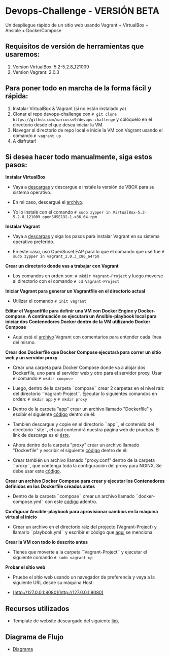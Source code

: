# Devops-Challenge - VERSIÓN BETA

Un despliegue rápido de un sitio web usando Vagrant + VirtualBox + Ansible + DockerCompose

## Requisitos de versión de herramientas que usaremos:

1. Version VirtualBox: 5.2-5.2.8_121009
2. Version Vagrant: 2.0.3 

## Para poner todo en marcha de la forma fácil y rápida:

1. Instalar VirtualBox & Vagrant (si no están instalado ya)
2. Clonar el repo devops-challenge con ```# git clone https://github.com/marcossv9/devops-challenge``` y colóquelo en el directorio desde el que desea iniciar la VM.
3. Navegar al directorio de repo local e inicie la VM con Vagrant usando el comando ```# vagrant up```
4. A disfrutar!

## Si desea hacer todo manualmente, siga estos pasos:

**Instalar VirtualBox**

* Vaya a [descargas](https://www.virtualbox.org/wiki/Linux_Downloads) y descargue e instale la versión de VBOX para su sistema operativo.

* En mi caso, descargué el [archivo](https://download.virtualbox.org/virtualbox/5.2.8/VirtualBox-5.2-5.2.8_121009_openSUSE132-1.x86_64.rpm).

* Yo lo instalé con el comando ```# sudo zypper in VirtualBox-5.2-5.2.8_121009_openSUSE132-1.x86_64.rpm ```

**Instalar Vagrant**

* Vaya a [descargas](https://www.vagrantup.com/downloads.html) y siga los pasos para instalar Vagrant en su sistema operativo preferido.

* En este caso, uso OpenSuseLEAP para lo que el comando que usé fue ```# sudo zypper in vagrant_2.0.3_x86_64rpm```

**Crear un directorio donde vas a trabajar con Vagrant**

* Los comandos en orden son: ```# mkdir Vagrant-Project``` y luego moverse al directorio con el comando ```# cd Vagrant-Project```

**Iniciar Vagrant para generar un Vagrantfile en el directorio actual**

* Utilizar el comando ```# init vagrant```

**Editar el Vagrantfile para definir una VM con Docker Engine y Docker-compose. A continuación se ejecutará un Ansible-playbook local para iniciar dos Contenedores Docker dentro de la VM utilizando Docker Compose**

* Aquí está el [archivo](https://github.com/marcossv9/devops-challenge/blob/master/Vagrantfile) Vagrant con comentarios para entender cada línea del mismo.

**Crear dos Dockerfile que Docker Compose ejecutará para correr un sitio web y un servidor proxy**

* Crear una carpeta para Docker Compose donde va a alojar dos Dockerfile, uno para el servidor web y otro para el servidor proxy. Usar el comando ```# mkdir compose```

* Luego, dentro de la carpeta ¨compose¨ crear 2 carpetas en el nivel raíz del directorio ¨Vagrant-Project¨. Ejecutar lo siguientes comandos en orden: ```# mkdir app``` y ```# mkdir proxy```

* Dentro de la carpeta "app" crear un archivo llamado "Dockerfile" y escibir el siguiente [código](https://github.com/marcossv9/devops-challenge/blob/master/compose/app/Dockerfile) dentro de él:

* También descargue y copie en el directorio ¨app¨, el contenido del directorio ¨site¨, el cual contendrá nuestra página web de pruebas. El link de descarga es el [éste](https://github.com/marcossv9/devops-challenge/tree/master/compose/app/site).

* Ahora dentro de la carpeta "proxy" crear un archivo llamado "Dockerfile" y escribir el siguiente [código](https://github.com/marcossv9/devops-challenge/blob/master/compose/proxy/Dockerfile) dentro de él:

* Crear también un archivo llamado "proxy.conf" dentro de la carpeta ¨proxy¨, que contenga toda la configuración del proxy para NGINX. Se debe usar este [código](https://github.com/marcossv9/devops-challenge/blob/master/compose/proxy/proxy.conf).

**Crear un archivo Docker Compose para crear y ejecutar los Contenedores definidos en los Dockerfile creados antes**

* Dentro de la carpeta ¨compose¨ crear un archivo llamado ¨docker-compose.yml¨ con este [código](https://github.com/marcossv9/devops-challenge/blob/master/compose/docker-compose.yml) adentro.

**Configurar Ansible-playbook para aprovisionar cambios en la máquina virtual al inicio**

* Crear un archivo en el directorio raíz del projecto (Vagrant-Project) y llamarlo ¨playbook.yml¨ y escribir el código que [aquí](https://github.com/marcossv9/devops-challenge/blob/master/playbook.yml) se menciona.

**Crear la VM con todo lo descrito antes**

* Tienes que moverte a la carpeta ¨Vagrant-Project¨ y ejecutar el siguiente comando ```# sudo vagrant up```

**Probar el sitio web**

* Pruebe el sitio web usando un navegador de preferencia y vaya a la siguiente URL desde su máquina Host:

- [http://127.0.0.1:8080](http://127.0.0.1:8080)

## Recursos utilizados

* Template de website descargado del siguiente [link](http://www.free-css.com/free-css-templates/page226/app-starter)

## Diagrama de Flujo

* [Diagrama](https://coggle.it/diagram/WtAgTGZ72gFFRfJI/t/logo-bennu1-devops-challenge/3e29c253a552c8b0a9c402e866c838db318f5e1fdfa4fa2611b0fed655dac3d7)